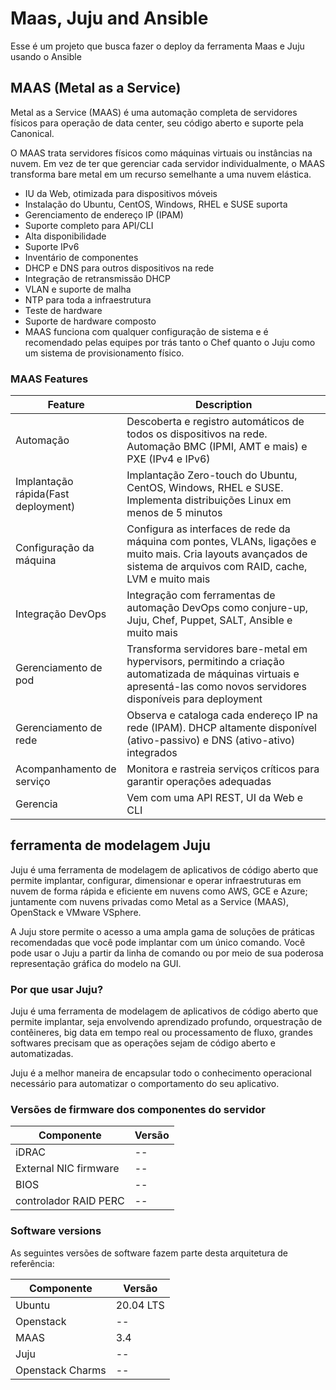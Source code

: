 
# Maas, Juju and Ansible

Esse é um projeto que busca fazer o deploy da ferramenta Maas e Juju usando o Ansible

## MAAS (Metal as a Service)

Metal as a Service (MAAS) é uma automação completa de servidores físicos para operação de data center, seu código aberto e suporte pela Canonical.

O MAAS trata servidores físicos como máquinas virtuais ou instâncias na nuvem. Em vez de ter que gerenciar cada servidor individualmente, o MAAS transforma bare metal em um recurso semelhante a uma nuvem elástica.

* IU da Web, otimizada para dispositivos móveis
* Instalação do Ubuntu, CentOS, Windows, RHEL e SUSE suporta
* Gerenciamento de endereço IP (IPAM)
* Suporte completo para API/CLI
* Alta disponibilidade
* Suporte IPv6
* Inventário de componentes
* DHCP e DNS para outros dispositivos na rede
* Integração de retransmissão DHCP
* VLAN e suporte de malha
* NTP para toda a infraestrutura
* Teste de hardware
* Suporte de hardware composto
* MAAS funciona com qualquer configuração de sistema e é recomendado pelas equipes por trás tanto o Chef quanto o Juju como um sistema de provisionamento físico.

### MAAS Features

| Feature | Description |
| --- | --- |
| Automação | Descoberta e registro automáticos de todos os dispositivos na rede. Automação BMC (IPMI, AMT e mais) e PXE (IPv4 e IPv6) |
| Implantação rápida(Fast deployment) | Implantação Zero-touch do Ubuntu, CentOS, Windows, RHEL e SUSE. Implementa distribuições Linux em menos de 5 minutos |
| Configuração da máquina | Configura as interfaces de rede da máquina com pontes, VLANs, ligações e muito mais. Cria layouts avançados de sistema de arquivos com RAID, cache, LVM e muito mais |
| Integração DevOps| Integração com ferramentas de automação DevOps como conjure-up, Juju, Chef, Puppet, SALT, Ansible e muito mais |
| Gerenciamento de pod | Transforma servidores bare-metal em hypervisors, permitindo a criação automatizada de máquinas virtuais e apresentá-las como novos servidores disponíveis para deployment |
| Gerenciamento de rede | Observa e cataloga cada endereço IP na rede (IPAM). DHCP altamente disponível (ativo-passivo) e DNS (ativo-ativo) integrados |
| Acompanhamento de serviço | Monitora e rastreia serviços críticos para garantir operações adequadas |
| Gerencia | Vem com uma API REST, UI da Web e CLI |


## ferramenta de modelagem Juju

Juju é uma ferramenta de modelagem de aplicativos de código aberto que permite implantar, configurar, dimensionar e operar infraestruturas em nuvem de forma rápida e eficiente em nuvens como AWS, GCE e Azure; juntamente com nuvens privadas como Metal as a Service (MAAS), OpenStack e VMware VSphere.

A Juju store permite o acesso a uma ampla gama de soluções de práticas recomendadas que você pode implantar com um único comando. Você pode usar o Juju a partir da linha de comando ou por meio de sua poderosa representação gráfica do modelo na GUI.

### Por que usar Juju?

Juju é uma ferramenta de modelagem de aplicativos de código aberto que permite implantar, seja envolvendo aprendizado profundo, orquestração de contêineres, big data em tempo real ou processamento de fluxo, grandes softwares precisam que as operações sejam de código aberto e automatizadas.

Juju é a melhor maneira de encapsular todo o conhecimento operacional necessário para automatizar o comportamento do seu aplicativo.

### Versões de firmware dos componentes do servidor

| Componente | Versão |
| --- | --- |
| iDRAC | -- |
| External NIC firmware | -- |
| BIOS | -- |
| controlador RAID PERC | -- |

### Software versions

As seguintes versões de software fazem parte desta arquitetura de referência:

| Componente | Versão |
| --- | --- |
| Ubuntu | 20.04 LTS |
| Openstack | -- |
| MAAS | 3.4 |
| Juju | -- |
| Openstack Charms | -- |
